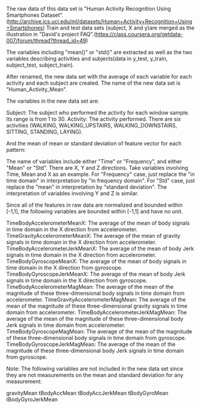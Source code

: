 The raw data of this data set is "Human Activity Recognition Using Smartphones Dataset".(http://archive.ics.uci.edu/ml/datasets/Human+Activity+Recognition+Using+Smartphones)
Train and test data sets (subject, X and y)are merged as the illustration in "David's project FAQ".(https://class.coursera.org/getdata-007/forum/thread?thread_id=49)

The variables including "mean()" or "std()" are extracted as well as the two variables describing activities and subjects(data in y_test, y_train, subject_test, subject_train).

After renamed, the new data set with the average of each variable for each activity and each subject are created. The name of the new data set is "Human_Activity_Mean".

The variables in the new data set are:

Subject: The subject who performed the activity for each window sample. Its range is from 1 to 30.
Activity: The activity performed. There are six activities (WALKING, WALKING_UPSTAIRS, WALKING_DOWNSTAIRS, SITTING, STANDING, LAYING).

And the mean of mean or standard deviation of feature vector for each pattern:

The name of variables include either "Time" or "Frequency", and either "Mean" or "Std". There are X, Y and Z directions. Take variables involving Time, Mean and X as an example. For "Frequency" case, just replace the "in time domain" in interpretation by "in frequency domain". For "Std" case, just replace the "mean" in interpretation by "standard deviation". The interpretation of variables involving Y and Z is similar.

Since all of the features in raw data are normalized and bounded within [-1,1], the following variables are bounded within [-1,1] and have no unit.

TimeBodyAccelerometerMeanX: The average of the mean of body signals in time domain in the X direction from accelerometer.
TimeGravityAccelerometerMeanX: The average of the mean of gravity signals in time domain in the X direction from accelerometer.
TimeBodyAccelerometerJerkMeanX: The average of the mean of body Jerk signals in time domain in the X direction from accelerometer.
TimeBodyGyroscopeMeanX: The average of the mean of body signals in time domain in the X direction from gyroscope.
TimeBodyGyroscopeJerkMeanX: The average of the mean of body Jerk signals in time domain in the X direction from gyroscope.
TimeBodyAccelerometerMagMean: The average of the mean of the magnitude of these three-dimensional body signals in time domain from accelerometer.
TimeGravityAccelerometerMagMean: The average of the mean of the magnitude of these three-dimensional gravity signals in time domain from accelerometer.
TimeBodyAccelerometerJerkMagMean: The average of the mean of the magnitude of these three-dimensional body Jerk signals in time domain from accelerometer.
TimeBodyGyroscopeMagMean: The average of the mean of the magnitude of these three-dimensional body signals in time domain from gyroscope.
TimeBodyGyroscopeJerkMagMean: The average of the mean of the magnitude of these three-dimensional body Jerk signals in time domain from gyroscope.

Note: The following variables are not included in the new data set since they are not measurements on the mean and standard deviation for any measurement:

gravityMean
tBodyAccMean
tBodyAccJerkMean
tBodyGyroMean
tBodyGyroJerkMean
